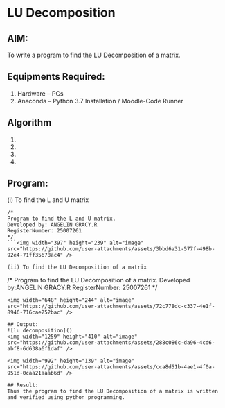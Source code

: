 # LU Decomposition 

## AIM:
To write a program to find the LU Decomposition of a matrix.

## Equipments Required:
1. Hardware – PCs
2. Anaconda – Python 3.7 Installation / Moodle-Code Runner

## Algorithm
1. 
2. 
3. 
4. 

## Program:
(i) To find the L and U matrix
```
/*
Program to find the L and U matrix.
Developed by: ANGELIN GRACY.R
RegisterNumber: 25007261
*/
```<img width="397" height="239" alt="image" src="https://github.com/user-attachments/assets/3bbd6a31-577f-498b-92e4-71ff35678ac4" />

(ii) To find the LU Decomposition of a matrix
```
/*
Program to find the LU Decomposition of a matrix.
Developed by:ANGELIN GRACY.R 
RegisterNumber: 25007261
*/
```
<img width="648" height="244" alt="image" src="https://github.com/user-attachments/assets/72c778dc-c337-4e1f-8946-716cae252bac" />

## Output:
![lu decomposition]()
<img width="1259" height="410" alt="image" src="https://github.com/user-attachments/assets/288c086c-da96-4cd6-abf8-6d638a6f1daf" />

<img width="992" height="139" alt="image" src="https://github.com/user-attachments/assets/cca8d51b-4ae1-4f0a-951d-0caa21aaab6d" />

## Result:
Thus the program to find the LU Decomposition of a matrix is written and verified using python programming.

